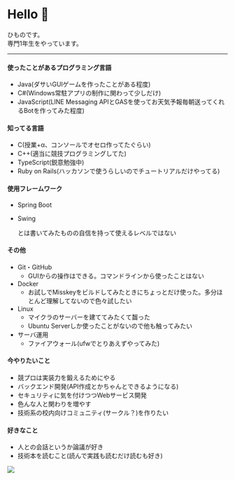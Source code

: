 # Hello 👋

ひものです。  
専門1年生をやっています。

---

#### 使ったことがあるプログラミング言語  

- Java(ダサいGUIゲームを作ったことがある程度)
- C#(Windows常駐アプリの制作に関わって少しだけ)
- JavaScript(LINE Messaging APIとGASを使ってお天気予報毎朝送ってくれるBotを作ってみた程度)

#### 知ってる言語
- C(授業+α、コンソールでオセロ作ってたぐらい)
- C++(適当に競技プログラミングしてた)
- TypeScript(鋭意勉強中)
- Ruby on Rails(ハッカソンで使うらしいのでチュートリアルだけやってる)

#### 使用フレームワーク
- Spring Boot
- Swing
  
  とは書いてみたものの自信を持って使えるレベルではない

#### その他

- Git・GitHub
  - GUIからの操作はできる。コマンドラインから使ったことはない
- Docker
  - お試しでMisskeyをビルドしてみたときにちょっとだけ使った。多分ほとんど理解してないので色々試したい
- Linux
  - マイクラのサーバーを建ててみたくて齧った
  - Ubuntu Serverしか使ったことがないので他も触ってみたい
- サーバ運用
  - ファイアウォール(ufwでとりあえずやってみた)

#### 今やりたいこと
- 競プロは実装力を鍛えるためにやる
- バックエンド開発(API作成とかちゃんとできるようになる)
- セキュリティに気を付けつつWebサービス開発
- 色んな人と関わりを増やす
- 技術系の校内向けコミュニティ(サークル？)を作りたい

#### 好きなこと
- 人との会話というか論議が好き
- 技術本を読むこと(読んで実践も読むだけ読むも好き)

<picture>
  <source
    srcset="https://github-readme-stats.vercel.app/api?username=himoooooono&show_icons=true&theme=dark"
    media="(prefers-color-scheme: dark)"
  />
  <source
    srcset="https://github-readme-stats.vercel.app/api?username=himoooooono&show_icons=true"
    media="(prefers-color-scheme: light), (prefers-color-scheme: no-preference)"
  />
  <img src="https://github-readme-stats.vercel.app/api?username=himoooooono&show_icons=true" />
</picture>
